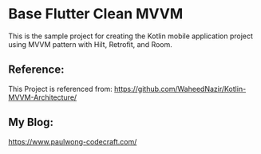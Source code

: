 # Base Flutter Clean MVVM

This is the sample project for creating the Kotlin mobile application project using MVVM pattern with Hilt, Retrofit, and Room.

## Reference:

This Project is referenced from: https://github.com/WaheedNazir/Kotlin-MVVM-Architecture/

## My Blog:

https://www.paulwong-codecraft.com/

